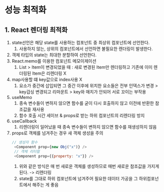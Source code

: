 # 성능 최적화
## 1. React 렌더링 최적화
1. state선언은 해당 state를 사용하는 컴포넌트 중 최상위 컴포넌트에 선언한다.
   1. 사용하지 않는, 상위의 컴포넌트에서 선언하면 불필요한 렌더링이 발생한다.
2. 객체 타입의 state는 최대한 분할하여 선언한다.
3. React.memo를 이용한 컴포넌트 메모이제이션
   1. List > Item이 변경되었을 때 : 새로 변경된 Item만 렌더링하고 기존에 이미 렌더링된 Item은 리렌더링 X
4. map사용할 떄 key값으로 index사용 X
   1. 요소가 중간에 삽입되면 그 중간 이후에 위치한 요소들은 전부 인덱스가 변경 > key갑싱 변경되고 리마운트 > key와 매치가 안되어 서로 꼬이는 부작용
5. useMemo
   1. 종속 변수들이 변하지 않으면 함수를 굳이 다시 호출하지 않고 이전에 반환한 참조값을 재사용
   2. 함수 호출 시간 세이브 & props로 받는 하위 컴포넌트의 리렌더링 방지
6. useCallback
   1. 리렌더링이 일어났을 때 종속 변수들이 변하지 않으면 함수를 재생성하지 않음
7. props로 객체를 넘겨주는 경우 새 객체 생성을 주의
   ```js
   // 생성자 함수
    <Component prop={new Obj("x")} />
    // 객체 리터럴
    <Component prop={{property: "x"}} />
    ```
   1. 위와 같은 방식은 매 번 새로운 객체를 생성하므로 매번 새로운 참조값을 가지게 된다. -> 리렌더링
   2. state를 그대로 하위 컴포넌트에 넘겨주어 필요한 데이터 가공을 그 하위컴포넌트에서 해주는 게 좋음